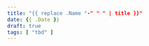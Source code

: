 ```yaml
---
title: "{{ replace .Name "-" " " | title }}"
date: {{ .Date }}
draft: true
tags: [ "tbd" ]
---
```


